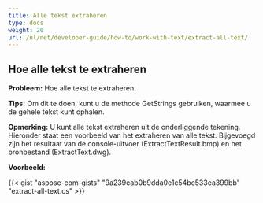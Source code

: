 ```yaml
---
title: Alle tekst extraheren
type: docs
weight: 20
url: /nl/net/developer-guide/how-to/work-with-text/extract-all-text/
---
```



## **Hoe alle tekst te extraheren**

**Probleem:** Hoe alle tekst te extraheren.

**Tips:** Om dit te doen, kunt u de methode GetStrings gebruiken, waarmee u de gehele tekst kunt ophalen.

**Opmerking:** U kunt alle tekst extraheren uit de onderliggende tekening.
Hieronder staat een voorbeeld van het extraheren van alle tekst.
Bijgevoegd zijn het resultaat van de console-uitvoer (ExtractTextResult.bmp) en het bronbestand (ExtractText.dwg).

**Voorbeeld:**

{{< gist "aspose-com-gists" "9a239eab0b9dda0e1c54be533ea399bb" "extract-all-text.cs" >}}
